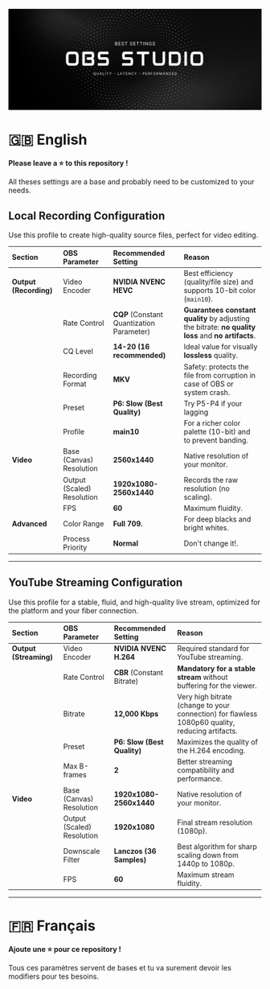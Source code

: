 ![Bannière Obs Studio](Screenshots/Banner.png)

# 🇬🇧 English
**Please leave a ⭐ to this repository !**

All theses settings are a base and probably need to be customized to your needs.

## Local Recording Configuration
Use this profile to create high-quality source files, perfect for video editing.

| Section | OBS Parameter | Recommended Setting | Reason |
| :--- | :--- | :--- | :--- |
| **Output (Recording)** | Video Encoder | **NVIDIA NVENC HEVC** | Best efficiency (quality/file size) and supports 10-bit color (`main10`). |
| | Rate Control | **CQP** (Constant Quantization Parameter) | **Guarantees constant quality** by adjusting the bitrate: **no quality loss** and **no artifacts**. |
| | CQ Level | **14-20 (16 recommended)** | Ideal value for visually **lossless** quality. |
| | Recording Format | **MKV** | Safety: protects the file from corruption in case of OBS or system crash. |
| | Preset | **P6: Slow (Best Quality)** | Try P5-P4 if your lagging |
| | Profile | **main10** | For a richer color palette (10-bit) and to prevent banding. |
| **Video** | Base (Canvas) Resolution | **2560x1440** | Native resolution of your monitor. |
| | Output (Scaled) Resolution | **1920x1080-2560x1440** | Records the raw resolution (no scaling). |
| | FPS | **60** | Maximum fluidity. |
| **Advanced** | Color Range | **Full 709.** | For deep blacks and bright whites. |
| | Process Priority | **Normal** | Don't change it!. |

---

## YouTube Streaming Configuration
Use this profile for a stable, fluid, and high-quality live stream, optimized for the platform and your fiber connection.

| Section | OBS Parameter | Recommended Setting | Reason |
| :--- | :--- | :--- | :--- |
| **Output (Streaming)** | Video Encoder | **NVIDIA NVENC H.264** | Required standard for YouTube streaming. |
| | Rate Control | **CBR** (Constant Bitrate) | **Mandatory for a stable stream** without buffering for the viewer. |
| | Bitrate | **12,000 Kbps** | Very high bitrate (change to your connection) for flawless 1080p60 quality, reducing artifacts. |
| | Preset | **P6: Slow (Best Quality)** | Maximizes the quality of the H.264 encoding. |
| | Max B-frames | **2** | Better streaming compatibility and performance. |
| **Video** | Base (Canvas) Resolution | **1920x1080-2560x1440** | Native resolution of your monitor. |
| | Output (Scaled) Resolution | **1920x1080** | Final stream resolution (1080p). |
| | Downscale Filter | **Lanczos (36 Samples)** | Best algorithm for sharp scaling down from 1440p to 1080p. |
| | FPS | **60** | Maximum stream fluidity. |

---

# 🇫🇷 Français
**Ajoute une ⭐ pour ce repository !**

Tous ces paramètres servent de bases et tu va surement devoir les modifiers pour tes besoins.
